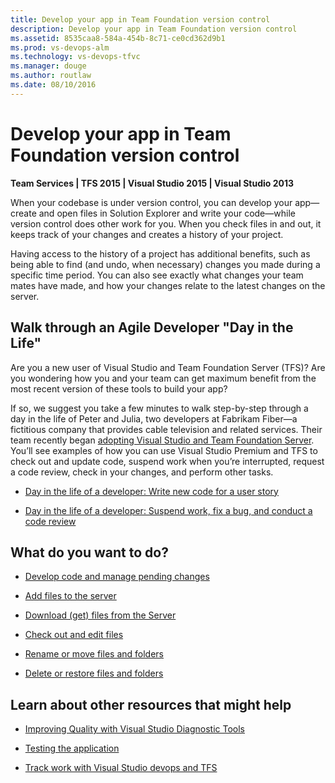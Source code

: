 ```yaml
---
title: Develop your app in Team Foundation version control
description: Develop your app in Team Foundation version control
ms.assetid: 8535caa8-584a-454b-8c71-ce0cd362d9b1
ms.prod: vs-devops-alm
ms.technology: vs-devops-tfvc
ms.manager: douge
ms.author: routlaw
ms.date: 08/10/2016
---
```


# Develop your app in Team Foundation version control

**Team Services | TFS 2015 | Visual Studio 2015 | Visual Studio 2013**

When your codebase is under version control, you can develop your app—create and open files in Solution Explorer and write your code—while version control does other work for you. When you check files in and out, it keeps track of your changes and creates a history of your project.

Having access to the history of a project has additional benefits, such as being able to find (and undo, when necessary) changes you made during a specific time period. You can also see exactly what changes your team mates have made, and how your changes relate to the latest changes on the server.

## Walk through an Agile Developer "Day in the Life"

Are you a new user of Visual Studio and Team Foundation Server (TFS)? Are you wondering how you and your team can get maximum benefit from the most recent version of these tools to build your app?

If so, we suggest you take a few minutes to walk step-by-step through a day in the life of Peter and Julia, two developers at Fabrikam Fiber—a fictitious company that provides cable television and related services. Their team recently began [adopting Visual Studio and Team Foundation Server](https://msdn.microsoft.com/library/dd286491). You’ll see examples of how you can use Visual Studio Premium and TFS to check out and update code, suspend work when you’re interrupted, request a code review, check in your changes, and perform other tasks.

-    [Day in the life of a developer: Write new code for a user story](day-life-alm-developer-write-new-code-user-story.md) 

-    [Day in the life of a developer: Suspend work, fix a bug, and conduct a code review](day-life-alm-developer-suspend-work-fix-bug-conduct-code-review.md) 

## What do you want to do?

-    [Develop code and manage pending changes](develop-code-manage-pending-changes.md) 

-    [Add files to the server](add-files-server.md) 

-    [Download (get) files from the Server](download-get-files-from-server.md) 

-    [Check out and edit files](check-out-edit-files.md) 

-    [Rename or move files and folders](rename-move-files-folders.md) 

-    [Delete or restore files and folders](delete-restore-files-folders.md) 

## Learn about other resources that might help

-    [Improving Quality with Visual Studio Diagnostic Tools](https://msdn.microsoft.com/library/dd264943) 

-    [Testing the application](../manual-test/index.md) 

-    [Track work with Visual Studio devops and TFS](../work/overview.md) 
